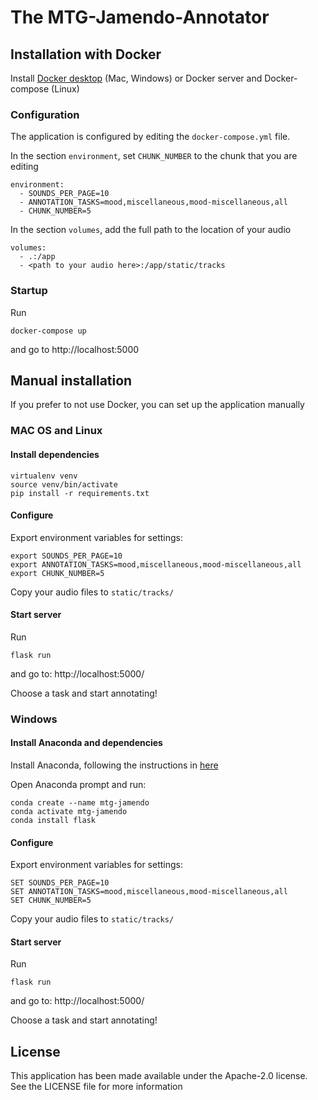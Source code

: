 # The MTG-Jamendo-Annotator

## Installation with Docker

Install [Docker desktop](https://docs.docker.com/install/) (Mac, Windows) or Docker server and Docker-compose (Linux)

### Configuration

The application is configured by editing the `docker-compose.yml` file.

In the section `environment`, set `CHUNK_NUMBER` to the chunk that you are editing

    environment:
      - SOUNDS_PER_PAGE=10
      - ANNOTATION_TASKS=mood,miscellaneous,mood-miscellaneous,all
      - CHUNK_NUMBER=5
      
In the section `volumes`, add the full path to the location of your audio 

    volumes:
      - .:/app
      - <path to your audio here>:/app/static/tracks


### Startup

Run

    docker-compose up
    
and go to http://localhost:5000


## Manual installation

If you prefer to not use Docker, you can set up the application manually

### MAC OS and Linux

#### Install dependencies

    virtualenv venv
    source venv/bin/activate
    pip install -r requirements.txt


#### Configure

Export environment variables for settings:

    export SOUNDS_PER_PAGE=10
    export ANNOTATION_TASKS=mood,miscellaneous,mood-miscellaneous,all
    export CHUNK_NUMBER=5

Copy your audio files to `static/tracks/`

#### Start server
Run 

    flask run

and go to: http://localhost:5000/

Choose a task and start annotating!

### Windows

#### Install Anaconda and dependencies

Install Anaconda, following the instructions in [here](https://docs.anaconda.com/anaconda/install/windows/)

Open Anaconda prompt and run:

    conda create --name mtg-jamendo
    conda activate mtg-jamendo
    conda install flask


#### Configure

Export environment variables for settings:

    SET SOUNDS_PER_PAGE=10
    SET ANNOTATION_TASKS=mood,miscellaneous,mood-miscellaneous,all
    SET CHUNK_NUMBER=5

Copy your audio files to `static/tracks/`

#### Start server
Run 

    flask run

and go to: http://localhost:5000/

Choose a task and start annotating!

## License
This application has been made available under the Apache-2.0 license.
See the LICENSE file for more information
